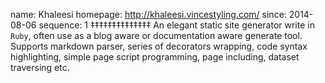 name: Khaleesi
homepage: http://khaleesi.vincestyling.com/
since: 2014-08-06
sequence: 1
‡‡‡‡‡‡‡‡‡‡‡‡‡‡
An elegant static site generator write in `Ruby`, often use as a blog aware or documentation aware generate tool. Supports markdown parser, series of decorators wrapping, code syntax highlighting, simple page script programming, page including, dataset traversing etc.
